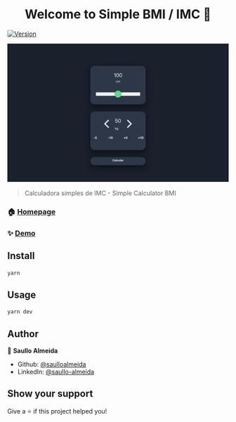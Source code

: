 <h1 align="center">Welcome to Simple BMI / IMC 👋</h1>
<p>
  <a href="https://www.npmjs.com/package/Simple BMI / IMC" target="_blank">
    <img alt="Version" src="https://img.shields.io/npm/v/Simple BMI / IMC.svg">
  </a>
</p>

![project-screen](https://raw.githubusercontent.com/saulloalmeida/simple-imc/main/project-screen.png?raw=true)

> Calculadora simples de IMC - Simple Calculator BMI

### 🏠 [Homepage](https://simple-imc.vercel.app/)

### ✨ [Demo](https://simple-imc.vercel.app/)

## Install

```sh
yarn
```

## Usage

```sh
yarn dev
```

## Author

👤 **Saullo Almeida**

* Github: [@saulloalmeida](https://github.com/saulloalmeida)
* LinkedIn: [@saullo-almeida](https://linkedin.com/in/saullo-almeida)

## Show your support

Give a ⭐️ if this project helped you!
